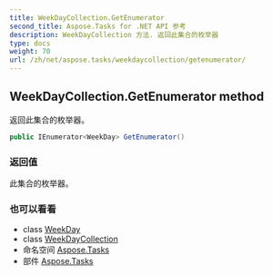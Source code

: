 ```yaml
---
title: WeekDayCollection.GetEnumerator
second_title: Aspose.Tasks for .NET API 参考
description: WeekDayCollection 方法. 返回此集合的枚举器
type: docs
weight: 70
url: /zh/net/aspose.tasks/weekdaycollection/getenumerator/
---
```

## WeekDayCollection.GetEnumerator method

返回此集合的枚举器。

```csharp
public IEnumerator<WeekDay> GetEnumerator()
```

### 返回值

此集合的枚举器。

### 也可以看看

* class [WeekDay](../../weekday/)
* class [WeekDayCollection](../)
* 命名空间 [Aspose.Tasks](../../weekdaycollection/)
* 部件 [Aspose.Tasks](../../../)


